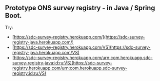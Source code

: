 ## Prototype ONS survey registry - in Java / Spring Boot.


Try:
 * [https://sdc-survey-registry.herokuapp.com/](https://sdc-survey-registry-java.herokuapp.com/)
 * [https://sdc-survey-registry.herokuapp.com/VS](https://sdc-survey-registry-java.herokuapp.com/VS)
 * [https://sdc-survey-registry.herokuapp.com/urn:com.herokuapp.sdc-survey-registry-java:id:ru:VS](https://sdc-survey-registry.herokuapp.com/urn:com.herokuapp.sdc-survey-registry:id:ru:VS)


